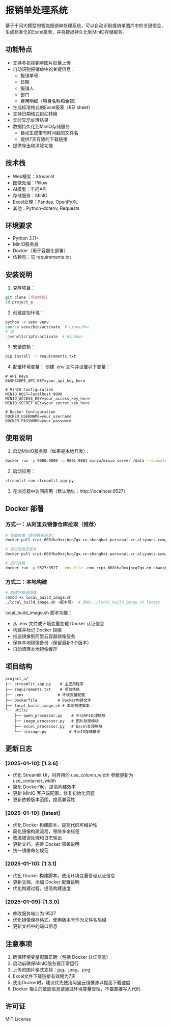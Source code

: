 # 报销单处理系统

基于千问大模型的智能报销单处理系统，可以自动识别报销单图片中的关键信息，生成标准化的Excel报表，并将数据持久化到MinIO存储服务。

## 功能特点

- 支持多张报销单图片批量上传
- 自动识别报销单中的关键信息：
  - 报销单号
  - 日期
  - 报销人
  - 部门
  - 费用明细（项目名称和金额）
- 生成标准格式的Excel报表（REI sheet）
- 支持日期格式自动转换
- 实时显示处理结果
- 数据持久化到MinIO存储服务
  - 自动生成带有时间戳的文件名
  - 提供7天有效的下载链接
- 提供导出和清除功能

## 技术栈

- Web框架：Streamlit
- 图像处理：Pillow
- AI模型：千问API
- 存储服务：MinIO
- Excel处理：Pandas, OpenPyXL
- 其他：Python-dotenv, Requests

## 环境要求

- Python 3.11+
- MinIO服务器
- Docker（用于容器化部署）
- 依赖包：见 requirements.txt

## 安装说明

1. 克隆项目：
```bash
git clone [项目地址]
cd project_a
```

2. 创建虚拟环境：
```bash
python -m venv venv
source venv/bin/activate  # Linux/Mac
# 或
.\venv\Scripts\activate  # Windows
```

3. 安装依赖：
```bash
pip install -r requirements.txt
```

4. 配置环境变量：
创建 .env 文件并设置以下变量：
```
# API Keys
DASHSCOPE_API_KEY=your_api_key_here

# MinIO Configuration
MINIO_HOST=localhost:9000
MINIO_ACCESS_KEY=your_access_key_here
MINIO_SECRET_KEY=your_secret_key_here

# Docker Configuration
DOCKER_USERNAME=your_username
DOCKER_PASSWORD=your_password
```

## 使用说明

1. 启动MinIO服务器（如果是本地开发）：
```bash
docker run -p 9000:9000 -p 9001:9001 minio/minio server /data --console-address ":9001"
```

2. 启动应用：
```bash
streamlit run streamlit_app.py
```

3. 在浏览器中访问应用（默认地址：http://localhost:9527）

## Docker 部署

### 方式一：从阿里云镜像仓库拉取（推荐）
```bash
# 拉取镜像（使用最新版本）
docker pull crpi-608fba9xxjhcq7gx.cn-shanghai.personal.cr.aliyuncs.com/dcby/img2excel:latest

# 或拉取指定版本
docker pull crpi-608fba9xxjhcq7gx.cn-shanghai.personal.cr.aliyuncs.com/dcby/img2excel:latest

# 运行容器
docker run -p 9527:9527 --env-file .env crpi-608fba9xxjhcq7gx.cn-shanghai.personal.cr.aliyuncs.com/dcby/img2excel:latest
```

### 方式二：本地构建
```bash
# 构建并推送镜像
chmod +x local_build_image.sh
./local_build_image.sh <版本号>  # 例如：./local_build_image.sh latest
```

local_build_image.sh 脚本功能：
- 从 .env 文件或环境变量加载 Docker 认证信息
- 构建并标记 Docker 镜像
- 推送镜像到阿里云容器镜像服务
- 保存本地镜像备份（保留最新3个版本）
- 自动清理本地镜像缓存

## 项目结构

```
project_a/
├── streamlit_app.py    # 主应用程序
├── requirements.txt    # 项目依赖
├── .env               # 环境变量配置
├── Dockerfile         # Docker构建文件
├── local_build_image.sh # 本地构建脚本
└── utils/
    ├── qwen_processor.py    # 千问API处理模块
    ├── image_processor.py   # 图片处理模块
    ├── excel_processor.py   # Excel处理模块
    └── storage.py          # MinIO存储模块
```

## 更新日志

### [2025-01-10]: [1.3.6]
- 优化 Streamlit UI，将弃用的 use_column_width 参数更新为 use_container_width
- 简化 Dockerfile，提高构建效率
- 更新 MinIO 客户端配置，修复初始化问题
- 更新依赖版本范围，提高兼容性

### [2025-01-10]: [latest]
- 优化 Docker 构建脚本，提高代码可维护性
- 简化镜像构建流程，移除多余标签
- 改进错误处理和日志输出
- 更新文档，完善 Docker 部署说明
- 统一镜像命名规范

### [2025-01-10]: [1.3.1]
- 优化 Docker 构建脚本，使用环境变量管理认证信息
- 更新文档，添加 Docker 配置说明
- 优化构建过程，提高构建速度

### [2025-01-09]: [1.3.0]
- 修改服务端口为 9527
- 优化镜像保存格式，使用版本号作为文件名后缀
- 更新文档中的端口信息

## 注意事项

1. 确保环境变量配置正确（包括 Docker 认证信息）
2. 启动前确保MinIO服务器正常运行
3. 上传的图片格式支持：jpg、jpeg、png
4. Excel文件下载链接有效期为7天
5. 使用Docker时，建议优先使用阿里云镜像源以提高下载速度
6. Docker 相关的敏感信息请通过环境变量管理，不要直接写入代码

## 许可证

MIT License
